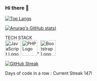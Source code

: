 ### Hi there 👋

<!--
**Jean-Noel-Esc/Jean-Noel-Esc** is a ✨ _special_ ✨ repository because its `README.md` (this file) appears on your GitHub profile.

Here are some ideas to get you started:
-->

<!--
- 🔭 I’m currently working on ...
- 🌱 I’m currently learning ...
- 👯 I’m looking to collaborate on ...
- 🤔 I’m looking for help with ...
- 💬 Ask me about ...
- 📫 How to reach me: ...
- ⚡ Fun fact: ...
-->

[![Top Langs](https://github-readme-stats.vercel.app/api/top-langs/?username=Jean-Noel-Esc&layout=compact)](https://github.com/anuraghazra/github-readme-stats)

[![Anurag's GitHub stats](https://github-readme-stats.vercel.app/api?username=Jean-Noel-Esc&count_private=true&hide=stars,prs,issues&show_icons=true))](https://github.com/anuraghazra/github-readme-stats)


<!-- <a href="https://github.com/anuraghazra/github-readme-stats">
  <img align="center" src="https://github-readme-stats.vercel.app/api/pin/?username=Jean-Noel-Esc&repo=github-readme-stats" />
</a> -->
TECH STACK 
</br>
<img src="https://cdn.worldvectorlogo.com/logos/logo-javascript.svg" alt="JavaScript Logo" width="50" height="50"/>
<img src="https://worldvectorlogo.com/fr/logo/php-1" alt="PHP Logo" width="50" height="50"/>" 
<img src="https://cdn.worldvectorlogo.com/logos/bootstrap-5-1.svg" alt="Bootstrap Logo" width="50" height="50"/>

[![GitHub Streak](https://github-readme-streak-stats.herokuapp.com/?user=Jean-Noel-Esc)](https://git.io/streak-stats)


Days of code in a row : Current Streak 147!
